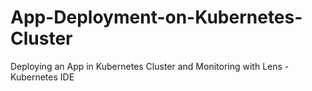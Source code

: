 # App-Deployment-on-Kubernetes-Cluster
Deploying an App in Kubernetes Cluster and Monitoring with Lens - Kubernetes IDE
